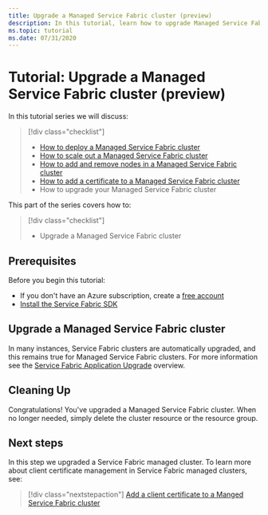```yaml
---
title: Upgrade a Managed Service Fabric cluster (preview)
description: In this tutorial, learn how to upgrade Managed Service Fabric cluster.
ms.topic: tutorial
ms.date: 07/31/2020
---
```


# Tutorial: Upgrade a Managed Service Fabric cluster (preview)

In this tutorial series we will discuss:

> [!div class="checklist"]
> * [How to deploy a Managed Service Fabric cluster](tutorial-managed-cluster-deploy.md)
> * [How to scale out a Managed Service Fabric cluster](tutorial-managed-cluster-scale.md)
> * [How to add and remove nodes in a Managed Service Fabric cluster](tutorial-managed-cluster-add-remove-node-type.md)
> * [How to add a certificate to a Managed Service Fabric cluster](tutorial-managed-cluster-certificate.md)
> * How to upgrade your Managed Service Fabric cluster

This part of the series covers how to:

> [!div class="checklist"]
> * Upgrade a Managed Service Fabric cluster

## Prerequisites

Before you begin this tutorial:
* If you don't have an Azure subscription, create a [free account](https://azure.microsoft.com/free/?WT.mc_id=A261C142F)
* [Install the Service Fabric SDK](service-fabric-get-started.md)


## Upgrade a Managed Service Fabric cluster

In many instances, Service Fabric clusters are automatically upgraded, and this remains true for Managed Service Fabric clusters. For more information see the [Service Fabric Application Upgrade](service-fabric-application-upgrade.md) overview.

## Cleaning Up

Congratulations! You've upgraded a Managed Service Fabric cluster. When no longer needed, simply delete the cluster resource or the resource group.

## Next steps


In this step we upgraded a Service Fabric managed cluster. To learn more about client certificate management in Service Fabric managed clusters, see:

> [!div class="nextstepaction"]
> [Add a client certificate to a Manged Service Fabric cluster](./tutorial-managed-cluster-certificate.md)
